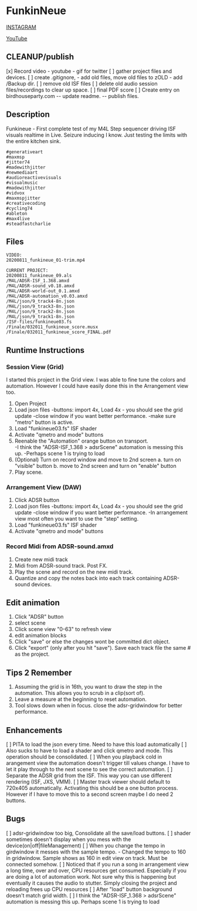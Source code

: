 # FunkinNeue

[INSTAGRAM](https://www.instagram.com/p/CHoJvRDnqDK/?utm_source=ig_web_copy_link)

[YouTube](https://www.youtube.com/watch?v=VHcZMNqLWe4)

## CLEANUP/publish

[x] Record video
	- youtube
	- gif for twitter
[ ]	gather project files and devices.
[ ] create .gitignore, 
	- add old files, move old files to zOLD
	- add /Backup dir.
[ ] remove old ISF files
[ ] delete old audio session files/recordings to clear up space.
[ ] final PDF score
[ ] Create entry on birdhouseparty.com
	-- update readme.
	-- publish files.
	
## Description 

Funkineue - First complete test of my M4L Step sequencer driving ISF visuals realtime in Live.  Seizure inducing I know.  Just testing the limits with the entire kitchen sink.

	#generativeart
	#maxmsp
	#jitter74
	#madewithjitter
	#newmediaart
	#audioreactivevisuals
	#visualmusic
	#madewithjitter
	#vidvox
	#maxmspjitter
	#creativecoding
	#cycling74
	#ableton
	#max4live
	#steadfastcharlie



## Files
	
	VIDEO:
	20200811_funkineue_01-trim.mp4
	
	CURRENT PROJECT:
	20200811_funkineue_09.als
	/M4L/ADSR-ISF_1.368.amxd
	/M4L/ADSR-sound_v0.18.amxd
	/M4L/ADSR-world-out_0.1.amxd
	/M4L/ADSR-automation_v0.03.amxd
	/M4L/json/9_track4-8n.json
	/M4L/json/9_track3-8n.json
	/M4L/json/9_track2-8n.json
	/M4L/json/9_track1-8n.json
	/ISF-files/funkineue03.fs
	/Finale/032011_funkineue_score.musx
	/Finale/032011_funkineue_score_FINAL.pdf
	
	
## Runtime Instructions

### Session View (Grid)

I started this project in the Grid view.  I was able to fine tune the colors and automation. However I could have easily done this in the Arrangement view too.

1. 	Open Project
2. 	Load json files
	-buttons: import 4x, Load 4x - you should see the grid update
	-close window if you want better performance.
	-make sure "metro" button is active.
3.	Load "funkineue03.fs" ISF shader
4.	Activate "qmetro and mode" buttons
5.	Reenable the "Automation" orange button on transport.  
	-I think the "ADSR-ISF_1.368 > adsrScene" automation is messing this up. 
	-Perhaps scene 1 is trying to load
5.	(Optional) Turn on record window and move to 2nd screen
	a. turn on "visible" button
	b. move to 2nd screen and turn on "enable" button
6. 	Play scene.

### Arrangement View (DAW)

1.	Click ADSR button
2. 	Load json files
	-buttons: import 4x, Load 4x - you should see the grid update
	-close window if you want better performance.
	-In arrangement view most often you want to use the "step" setting. 
3.	Load "funkineue03.fs" ISF shader
4.	Activate "qmetro and mode" buttons

### Record Midi from ADSR-sound.amxd

1.	Create new midi track
2.	Midi from ADSR-sound track. Post FX.
3.	Play the scene and record on the new midi track.
4.	Quantize and copy the notes back into each track containing ADSR-sound devices.

## Edit animation

1.	Click "ADSR" button
2.	select scene
3.	Click scene view "0-63" to refresh view
4.	edit animation blocks
5.	Click "save" or else the changes wont be committed dict object.
6.	Click "export" (only after you hit "save"). Save each track file the same # as the project. 


## Tips 2 Remember
1. Assuming the grid is in 16th, you want to draw the step in the automation. This allows you to scrub in a clip(sort of). 
1. Leave a measure at the beginning to reset automation. 
2. Tool slows down when in focus.  close the adsr-gridwindow for better performance.


## Enhancements
[ ]	PITA to load the json every time.  Need to have this load automatically
[ ] Also sucks to have to load a shader and click qmetro and mode.  This operation should be consolidated.
[ ]	When you playback cold in arangement view the automation doesn't trigger till values change. I have to let it play through to the next scene to see the correct automation.
[ ] Separate the ADSR grid from the ISF.  This way you can use different rendering (ISF, JXS, VMM).
[ ] Master track viewer should default to 720x405 automatically.  Activating this should be a one button process.  However if I have to move this to a second screen maybe I do need 2 buttons.


## Bugs

[ ]	adsr-gridwindow too big,  Consolidate all the save/load buttons.
[ ] shader sometimes doesn't display when you mess with the device(on|off|fileManagement)
[ ] When you change the tempo in girdwindow it messes with the sample tempo. 
	- Changed the tempo to 160 in gridwindow.  Sample shows as 160 in edit view on track.  Must be connected somehow.
[ ] Noticed that if you run a song in arrangement view a long time, over and over, CPU resources get consumed.  Especially if you are doing a lot of automation work. Not sure why this is happening but eventually it causes the audio to stutter.  Simply closing the project and reloading frees up CPU resources
[ ] After "load" button background doesn't match grid width.
[ ]	I think the "ADSR-ISF_1.368 > adsrScene" automation is messing this up. Perhaps scene 1 is trying to load







